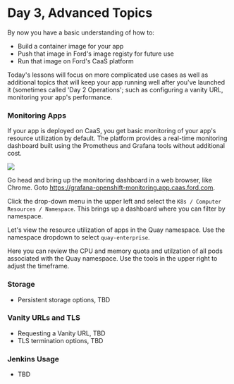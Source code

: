 # Day 3, Advanced Topics

By now you have a basic understanding of how to:
- Build a container image for your app
- Push that image in Ford's image registy for future use
- Run that image on Ford's CaaS platform

Today's lessons will focus on more complicated use cases as well as additional topics that will keep your app running well after you've launched it (sometimes called 'Day 2 Operations'; such as configuring a vanity URL, monitoring your app's performance.

### Monitoring Apps
If your app is deployed on CaaS, you get basic monitoring of your app's resource utilization by default. The platform provides a real-time monitoring dashboard built using the Prometheus and Grafana tools without additional cost.

![](images/moniotring1.png)

Go head and bring up the monitoring dashboard in a web browser, like Chrome. Goto https://grafana-openshift-monitoring.app.caas.ford.com.

Click the drop-down menu in the upper left and select the `K8s / Computer Resources / Namespace`. This brings up a dashboard where you can filter by namespace.

Let's view the resource utilization of apps in the Quay namespace. Use the namespace dropdown to select `quay-enterprise`.

Here you can review the CPU and memory quota and utilzation of all pods associated with the Quay namespace. Use the tools in the upper right to adjust the timeframe.

### Storage
  - Persistent storage options, TBD

### Vanity URLs and TLS
  - Requesting a Vanity URL, TBD
  - TLS termination options, TBD
  
### Jenkins Usage
  - TBD